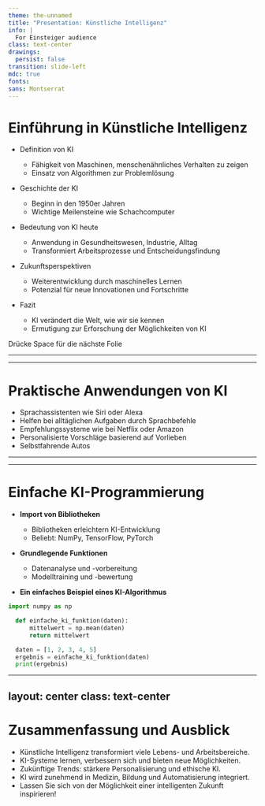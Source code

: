 ```yaml
---
theme: the-unnamed
title: "Presentation: Künstliche Intelligenz"
info: |
  For Einsteiger audience
class: text-center
drawings:
  persist: false
transition: slide-left
mdc: true
fonts:
sans: Montserrat
---
```


# Einführung in Künstliche Intelligenz

- Definition von KI
  - Fähigkeit von Maschinen, menschenähnliches Verhalten zu zeigen
  - Einsatz von Algorithmen zur Problemlösung

- Geschichte der KI
  - Beginn in den 1950er Jahren
  - Wichtige Meilensteine wie Schachcomputer

- Bedeutung von KI heute
  - Anwendung in Gesundheitswesen, Industrie, Alltag
  - Transformiert Arbeitsprozesse und Entscheidungsfindung

- Zukunftsperspektiven
  - Weiterentwicklung durch maschinelles Lernen
  - Potenzial für neue Innovationen und Fortschritte

- Fazit
  - KI verändert die Welt, wie wir sie kennen
  - Ermutigung zur Erforschung der Möglichkeiten von KI

<div @click="$slidev.nav.next" class="mt-12 py-1" hover:bg="white op-10">
  Drücke Space für die nächste Folie <carbon:arrow-right />
</div>

---
---
# Praktische Anwendungen von KI

- Sprachassistenten wie Siri oder Alexa
- Helfen bei alltäglichen Aufgaben durch Sprachbefehle
- Empfehlungssysteme wie bei Netflix oder Amazon
- Personalisierte Vorschläge basierend auf Vorlieben
- Selbstfahrende Autos


---
---
# Einfache KI-Programmierung

- **Import von Bibliotheken**
  - Bibliotheken erleichtern KI-Entwicklung
  - Beliebt: NumPy, TensorFlow, PyTorch

- **Grundlegende Funktionen**
  - Datenanalyse und -vorbereitung
  - Modelltraining und -bewertung

- **Ein einfaches Beispiel eines KI-Algorithmus**

```python
import numpy as np

  def einfache_ki_funktion(daten):
      mittelwert = np.mean(daten)
      return mittelwert

  daten = [1, 2, 3, 4, 5]
  ergebnis = einfache_ki_funktion(daten)
  print(ergebnis)
```

---
layout: center
class: text-center
---

# Zusammenfassung und Ausblick

- Künstliche Intelligenz transformiert viele Lebens- und Arbeitsbereiche.
- KI-Systeme lernen, verbessern sich und bieten neue Möglichkeiten.
- Zukünftige Trends: stärkere Personalisierung und ethische KI.
- KI wird zunehmend in Medizin, Bildung und Automatisierung integriert.
- Lassen Sie sich von der Möglichkeit einer intelligenten Zukunft inspirieren!


